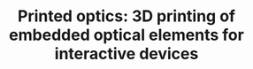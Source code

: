 ---
title: "Printed optics: 3D printing of embedded optical elements for interactive devices"
layout: default
year: 2012
authors: [ Karl Willis, Eric Brockmeyer, Scott Hudson, Ivan Poupyrev ]
tags: [ Tangle UIs, Prototype, Fabrication ]
citation: "Karl Willis, Eric Brockmeyer, Scott Hudson, and Ivan Poupyrev. 2012. Printed optics: 3D printing of embedded optical elements for interactive devices. In Proceedings of the 25th annual ACM symposium on User interface software and technology (UIST '12). Association for Computing Machinery, New York, NY, USA, 589–598. https://doi.org/10.1145/2380116.2380190"
type: Conference Paper
---